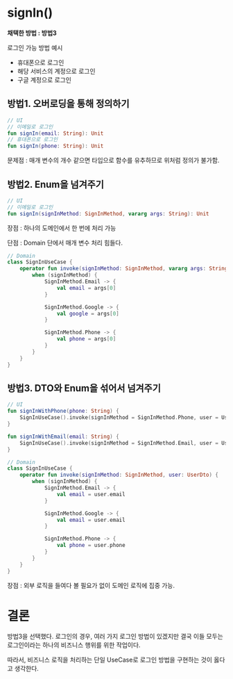 # signIn()

**채택한 방법 : 방법3**

로그인 가능 방법 예시
 - 휴대폰으로 로그인
 - 해당 서비스의 계정으로 로그인
 - 구글 계정으로 로그인

## 방법1. 오버로딩을 통해 정의하기
``` kotlin
// UI
// 이메일로 로그인
fun signIn(email: String): Unit
// 휴대폰으로 로그인
fun signIn(phone: String): Unit
```
문제점 : 매개 변수의 개수 같으면  타입으로 함수를 유추하므로 위처럼 정의가 불가함.

## 방법2. Enum을 넘겨주기
``` kotlin
// UI
// 이메일로 로그인
fun signIn(signInMethod: SignInMethod, vararg args: String): Unit
```
장점 : 하나의 도메인에서 한 번에 처리 가능

단점 : Domain 단에서 매개 변수 처리 힘들다.
```kotlin
// Domain
class SignInUseCase {
    operator fun invoke(signInMethod: SignInMethod, vararg args: String) {
        when (signInMethod) {
            SignInMethod.Email -> {
                val email = args[0]
            }

            SignInMethod.Google -> {
                val google = args[0]
            }

            SignInMethod.Phone -> {
                val phone = args[0]
            }
        }
    }
}
```

## 방법3. DTO와 Enum을 섞어서 넘겨주기
``` kotlin
// UI
fun signInWithPhone(phone: String) {
    SignInUseCase().invoke(signInMethod = SignInMethod.Phone, user = UserDto(phone = phone))
}

fun signInWithEmail(email: String) {
    SignInUseCase().invoke(signInMethod = SignInMethod.Email, user = UserDto(email = email))
}

// Domain
class SignInUseCase {
    operator fun invoke(signInMethod: SignInMethod, user: UserDto) {
        when (signInMethod) {
            SignInMethod.Email -> {
                val email = user.email
            }

            SignInMethod.Google -> {
                val email = user.email
            }

            SignInMethod.Phone -> {
                val phone = user.phone
            }
        }
    }
}
```

장점 : 외부 로직을 들여다 볼 필요가 없이 도메인 로직에 집중 가능.

# 결론
방법3을 선택했다.
로그인의 경우, 여러 가지 로그인 방법이 있겠지만 결국 이들 모두는 로그인이라는 하나의 비즈니스 행위를 위한 작업이다.

따라서, 비즈니스 로직을 처리하는 단일 UseCase로 로그인 방법을 구현하는 것이 옳다고 생각한다.



